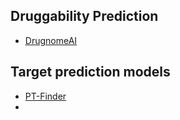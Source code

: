 ## Druggability Prediction

- [DrugnomeAI](http://drugnomeai.public.cgr.astrazeneca.com/)

## Target prediction models
- [PT-Finder](https://github.com/PT-Finder/PT-Finder)
- 